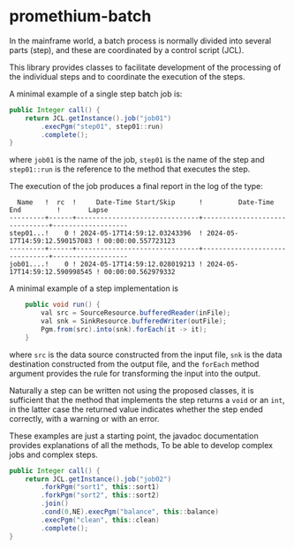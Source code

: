 # promethium-batch

In the mainframe world, a batch process is normally divided into several parts (step), and these are coordinated by a control script (JCL).

This library provides classes to facilitate development of the processing of the individual steps and to coordinate the execution of the steps.

A minimal example of a single step batch job is:

~~~java
public Integer call() {
    return JCL.getInstance().job("job01")
        .execPgm("step01", step01::run)
        .complete();
}
~~~

where `job01` is the name of the job, `step01` is the name of the step and `step01::run` is the reference to the method that executes the step.

The execution of the job produces a final report in the log of the type:

~~~
  Name   !  rc  !     Date-Time Start/Skip      !         Date-Time End         !       Lapse
---------+------+-------------------------------+-------------------------------+-------------------
step01...!    0 ! 2024-05-17T14:59:12.03243396  ! 2024-05-17T14:59:12.590157083 ! 00:00:00.557723123
---------+------+-------------------------------+-------------------------------+-------------------
job01....!    0 ! 2024-05-17T14:59:12.028019213 ! 2024-05-17T14:59:12.590998545 ! 00:00:00.562979332
~~~

A minimal example of a step implementation is

~~~java
    public void run() {
        val src = SourceResource.bufferedReader(inFile);
        val snk = SinkResource.bufferedWriter(outFile);
        Pgm.from(src).into(snk).forEach(it -> it);
    }
~~~

where `src` is the data source constructed from the input file, `snk` is the data destination constructed from the output file, and the `forEach` method argument provides the rule for transforming the input into the output.

Naturally a step can be written not using the proposed classes, it is sufficient that the method that implements the step returns a `void` or an `int`, in the latter case the returned value indicates whether the step ended correctly, with a warning or with an error.

These examples are just a starting point, the javadoc documentation provides explanations of all the methods, To be able to develop complex jobs and complex steps.


~~~java
public Integer call() {
    return JCL.getInstance().job("job02")
        .forkPgm("sort1", this::sort1)
        .forkPgm("sort2", this::sort2)
        .join()
        .cond(0,NE).execPgm("balance", this::balance)
        .execPgm("clean", this::clean)
        .complete();
}
~~~

